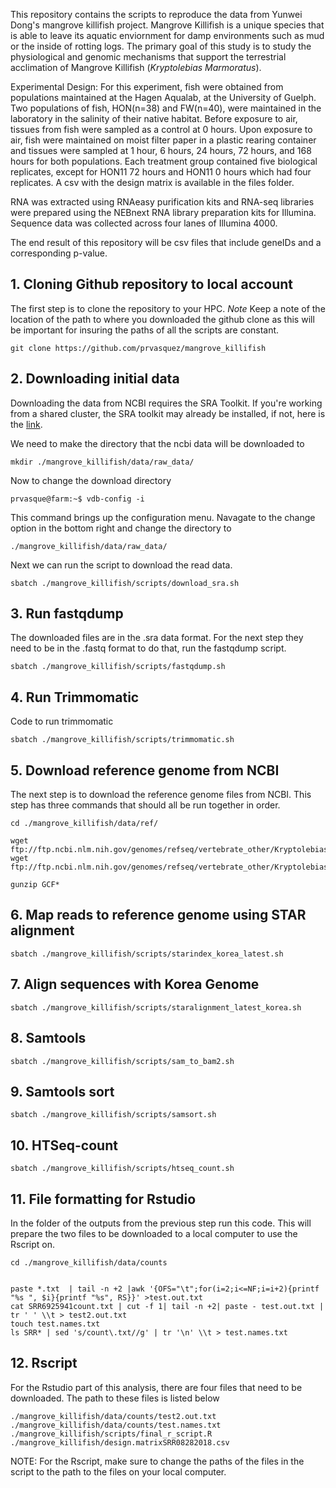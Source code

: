 This repository contains the scripts to reproduce the data from Yunwei Dong's mangrove killifish project. Mangrove Killifish is a unique species that is able to leave its aquatic enviornment for damp environments such as mud or the inside of rotting logs. The primary goal of this study is to study the physiological and genomic mechanisms that support the terrestrial acclimation of Mangrove Killifish (_Kryptolebias Marmoratus_).

Experimental Design: For this experiment, fish were obtained from populations maintained at the Hagen Aqualab, at the University of Guelph. Two populations of fish, HON(n=38) and FW(n=40), were maintained in the laboratory in the salinity of their native habitat. Before exposure to air, tissues from fish were sampled as a control at 0 hours. Upon exposure to air, fish were maintained on moist filter paper in a plastic rearing container and tissues were sampled at 1 hour, 6 hours, 24 hours, 72 hours, and 168 hours for both populations. Each treatment group contained five biological replicates, except for HON11 72 hours and HON11 0 hours which had four replicates.
A csv with the design matrix is available in the files folder.

RNA was extracted using RNAeasy purification kits and RNA-seq libraries were prepared using the NEBnext RNA library preparation kits for Illumina. Sequence data was collected across four lanes of Illumina 4000.

The end result of this repository will be csv files that include geneIDs and a corresponding p-value.



## 1. Cloning Github repository to local account
The first step is to clone the repository to your HPC.
*Note* Keep a note of the location of the path to where you downloaded the github clone as this will be important for insuring the paths of all the scripts are constant.
```
git clone https://github.com/prvasquez/mangrove_killifish
```

## 2. Downloading initial data
Downloading the data from NCBI requires the SRA Toolkit. If you're working from a shared cluster, the SRA toolkit may already be installed, if not, here is the [link](https://www.ncbi.nlm.nih.gov/sra/docs/toolkitsoft/).

We need to make the directory that the ncbi data will be downloaded to
```
mkdir ./mangrove_killifish/data/raw_data/
```
Now to change the download directory
```
prvasque@farm:~$ vdb-config -i
```

This command brings up the configuration menu. Navagate to the change option in the bottom right and change the directory to 
```
./mangrove_killifish/data/raw_data/
```

Next we can run the script to download the read data.
```
sbatch ./mangrove_killifish/scripts/download_sra.sh
```

## 3. Run fastqdump
The downloaded files are in the .sra data format. For the next step they need to be in the .fastq format to do that, run the fastqdump script.
```
sbatch ./mangrove_killifish/scripts/fastqdump.sh
```

## 4. Run Trimmomatic
Code to run trimmomatic
```
sbatch ./mangrove_killifish/scripts/trimmomatic.sh
```

## 5. Download reference genome from NCBI
The next step is to download the reference genome files from NCBI.
This step has three commands that should all be run together in order.
```
cd ./mangrove_killifish/data/ref/

wget ftp://ftp.ncbi.nlm.nih.gov/genomes/refseq/vertebrate_other/Kryptolebias_marmoratus/latest_assembly_versions/GCF_001649575.1_ASM164957v1/GCF_001649575.1_ASM164957v1_genomic.gff.gz
wget ftp://ftp.ncbi.nlm.nih.gov/genomes/refseq/vertebrate_other/Kryptolebias_marmoratus/latest_assembly_versions/GCF_001649575.1_ASM164957v1/GCF_001649575.1_ASM164957v1_genomic.fna.gz

gunzip GCF*
```

## 6. Map reads to reference genome using STAR alignment
```
sbatch ./mangrove_killifish/scripts/starindex_korea_latest.sh
```
## 7. Align sequences with Korea Genome
```
sbatch ./mangrove_killifish/scripts/staralignment_latest_korea.sh
```
## 8. Samtools
```
sbatch ./mangrove_killifish/scripts/sam_to_bam2.sh
```
## 9. Samtools sort
```
sbatch ./mangrove_killifish/scripts/samsort.sh
```
## 10. HTSeq-count
```
sbatch ./mangrove_killifish/scripts/htseq_count.sh
```
## 11. File formatting for Rstudio
In the folder of the outputs from the previous step run this code. This will prepare the two files to be downloaded to a local computer to use the Rscript on.
```
cd ./mangrove_killifish/data/counts


paste *.txt  | tail -n +2 |awk '{OFS="\t";for(i=2;i<=NF;i=i+2){printf "%s ", $i}{printf "%s", RS}}' >test.out.txt
cat SRR6925941count.txt | cut -f 1| tail -n +2| paste - test.out.txt | tr ' ' \\t > test2.out.txt 
touch test.names.txt
ls SRR* | sed 's/count\.txt//g' | tr '\n' \\t > test.names.txt
```
## 12. Rscript
For the Rstudio part of this analysis, there are four files that need to be downloaded. The path to these files is listed below
```
./mangrove_killifish/data/counts/test2.out.txt
./mangrove_killifish/data/counts/test.names.txt
./mangrove_killifish/scripts/final_r_script.R
./mangrove_killifish/design.matrixSRR08282018.csv
```
NOTE: For the Rscript, make sure to change the paths of the files in the script to the path to the files on your local computer.

